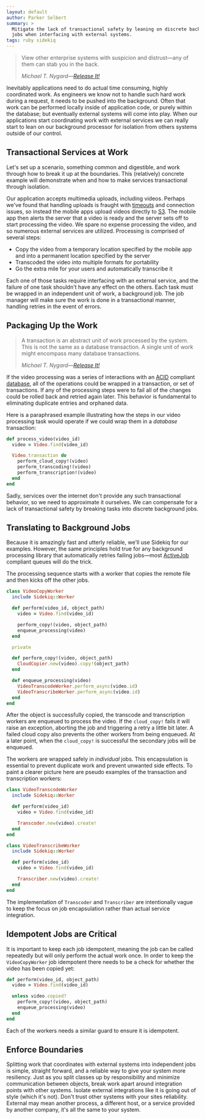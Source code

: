 ```yaml
---
layout: default
author: Parker Selbert
summary: >
  Mitigate the lack of transactional safety by leaning on discrete background
  jobs when interfacing with external systems.
tags: ruby sidekiq
---
```


> View other enterprise systems with suspicion and distrust—any of them can stab
> you in the back.
>
> <cite>Michael T. Nygard—[Release It!][ri]</cite>

Inevitably applications need to do actual time consuming, highly coordinated
work. As engineers we know not to handle such hard work during a request, it
needs to be pushed into the background. Often that work can be performed locally
inside of application code, or purely within the database; but eventually
external systems will come into play. When our applications start coordinating
work with external services we can really start to lean on our background
processor for isolation from others systems outside of our control.

## Transactional Services at Work

Let's set up a scenario, something common and digestible, and work through how
to break it up at the boundaries. This (relatively) concrete example will
demonstrate when and how to make services transactional through isolation.

Our application accepts multimedia uploads, including videos. Perhaps we've
found that handling uploads is fraught with [timeouts][hr] and connection
issues, so instead the mobile apps upload videos directly to [S3][s3].  The
mobile app then alerts the server that a video is ready and the server sets off
to start processing the video. We spare no expense processing the video, and so
numerous external services are utilized. Processing is comprised of several
steps:

* Copy the video from a temporary location specified by the mobile app
  and into a permanent location specified by the server
* Transcoded the video into multiple formats for portability
* Go the extra mile for your users and automatically transcribe it

Each one of those tasks require interfacing with an external service, and the
failure of one task shouldn't have any effect on the others.  Each task must be
wrapped in an independent unit of work, a background job. The job manager will
make sure the work is done in a transactional manner, handling retries in the
event of errors.

## Packaging Up the Work

> A transaction is an abstract unit of work processed by the system. This is not
> the same as a database transaction. A single unit of work might encompass many
> database transactions.
>
> <cite>Michael T. Nygard—[Release It!][ri]</cite>

If the video processing was a series of interactions with an [ACID][acid]
compliant [database][pg], all of the operations could be wrapped in a
transaction, or set of transactions. If any of the processing steps were to fail
all of the changes could be rolled back and retried again later. This behavior
is fundamental to eliminating duplicate entries and orphaned data.

Here is a paraphrased example illustrating how the steps in our video processing
task would operate if we could wrap them in a *database* transaction:

```ruby
def process_video(video_id)
  video = Video.find(video_id)

  Video.transaction do
    perform_cloud_copy!(video)
    perform_transcoding!(video)
    perform_transcription!(video)
  end
end
```

Sadly, services over the internet don't provide any such transactional behavior,
so we need to approximate it ourselves. We can compensate for a lack of
transactional safety by breaking tasks into discrete background jobs.

## Translating to Background Jobs

Because it is amazingly fast and utterly reliable, we'll use Sidekiq for our
examples. However, the same principles hold true for any background processing
library that automatically retries failing jobs—most [ActiveJob][aj] compliant
queues will do the trick.

The processing sequence starts with a worker that copies the remote file and
then kicks off the other jobs.

```ruby
class VideoCopyWorker
  include Sidekiq::Worker

  def perform(video_id, object_path)
    video = Video.find(video_id)

    perform_copy!(video, object_path)
    enqueue_processing(video)
  end

  private

  def perform_copy!(video, object_path)
    CloudCopier.new(video).copy!(object_path)
  end

  def enqueue_processing(video)
    VideoTranscodeWorker.perform_async(video.id)
    VideoTranscribeWorker.perform_async(video.id)
  end
end
```

After the object is successfully copied, the transcode and transcription workers
are enqueued to process the video. If the `cloud_copy!` fails it will raise an
exception, aborting the job and triggering a retry a little bit later. A failed
cloud copy also prevents the other workers from being enqueued. At a later
point, when the `cloud_copy!` is successful the secondary jobs will be enqueued.

The workers are wrapped safely in *individual* jobs. This encapsulation is
essential to prevent duplicate work and prevent unwanted side effects. To paint
a clearer picture here are pseudo examples of the transaction and transcription
workers:

```ruby
class VideoTranscodeWorker
  include Sidekiq::Worker

  def perform(video_id)
    video = Video.find(video_id)

    Transcoder.new(video).create!
  end
end

class VideoTranscribeWorker
  include Sidekiq::Worker

  def perform(video_id)
    video = Video.find(video_id)

    Transcriber.new(video).create!
  end
end
```

The implementation of `Transcoder` and `Transcriber` are intentionally vague to
keep the focus on job encapsulation rather than actual service integration.

## Idempotent Jobs are Critical

It is important to keep each job idempotent, meaning the job can be called
repeatedly but will only perform the actual work once. In order to keep the
`VideoCopyWorker` job idempotent there needs to be a check for whether the video
has been copied yet:

```ruby
def perform(video_id, object_path)
  video = Video.find(video_id)

  unless video.copied?
    perform_copy!(video, object_path)
    enqueue_processing(video)
  end
end
```

Each of the workers needs a similar guard to ensure it is idempotent.

## Enforce Boundaries

Splitting work that coordinates with external systems into independent jobs is
simple, straight forward, and a reliable way to give your system more
resiliency. Just as you split classes up by responsibility and minimize
communication between objects, break work apart around integration points with
other systems. Isolate external integrations like it is going out of style
(which it's not). Don't trust other systems with your sites reliability.
External may mean another process, a different host, or a service provided by
another company, it's all the same to your system.

[ri]: https://pragprog.com/book/mnee/release-it
[acid]: https://en.wikipedia.org/wiki/ACID
[pg]: http://www.postgresql.org/docs/current/static/tutorial-transactions.html
[hr]: https://devcenter.heroku.com/articles/s3#file-uploads
[s3]: https://aws.amazon.com/s3/
[aj]: https://github.com/rails/rails/tree/master/activejob
